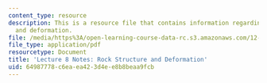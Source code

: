 ```yaml
---
content_type: resource
description: This is a resource file that contains information regarding rock structure
  and deformation.
file: /media/https%3A/open-learning-course-data-rc.s3.amazonaws.com/12-001-introduction-to-geology-fall-2013/64987778c6eaea423d4ee8b8beaa9fcb_MIT12_001F13_Lec8Notes.pdf
file_type: application/pdf
resourcetype: Document
title: 'Lecture 8 Notes: Rock Structure and Deformation'
uid: 64987778-c6ea-ea42-3d4e-e8b8beaa9fcb
---
```

